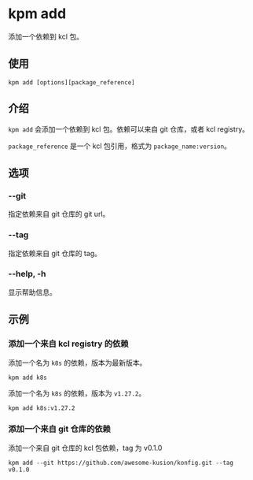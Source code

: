 # kpm add

添加一个依赖到 kcl 包。

## 使用

```shell
kpm add [options][package_reference]
```

## 介绍

`kpm add` 会添加一个依赖到 kcl 包。依赖可以来自 git 仓库，或者 kcl registry。

`package_reference` 是一个 kcl 包引用，格式为 `package_name:version`。

## 选项

### --git

指定依赖来自 git 仓库的 git url。

### --tag

指定依赖来自 git 仓库的 tag。

### --help, -h

显示帮助信息。

## 示例

### 添加一个来自 kcl registry 的依赖

添加一个名为 `k8s` 的依赖，版本为最新版本。

```shell
kpm add k8s
```

添加一个名为 `k8s` 的依赖，版本为 `v1.27.2`。

```shell
kpm add k8s:v1.27.2
```

### 添加一个来自 git 仓库的依赖

添加一个来自 git 仓库的 kcl 包依赖，tag 为 v0.1.0

```shell
kpm add --git https://github.com/awesome-kusion/konfig.git --tag v0.1.0
```
